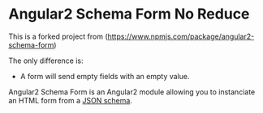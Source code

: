 # Angular2 Schema Form No Reduce

This is a forked project from (https://www.npmjs.com/package/angular2-schema-form)

The only difference is:
* A form will send empty fields with an empty value.

Angular2 Schema Form is an Angular2 module allowing you to instanciate an HTML form from a [JSON schema](http://json-schema.org/).
